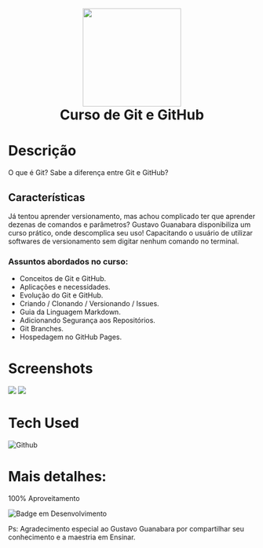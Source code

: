 <div align="center">
      <h1> <img src="https://i.imgur.com/16rU7yy.png" width="200px"><br/>Curso de Git e GitHub</h1>
     </div>


# Descrição
O que é Git? Sabe a diferença entre Git e GitHub? 

## Características
 Já tentou aprender versionamento, mas achou complicado ter que aprender dezenas de comandos e parâmetros? Gustavo Guanabara disponibiliza um curso prático, onde descomplica seu uso! Capacitando o usuário de utilizar softwares de versionamento sem digitar nenhum comando no terminal.


### Assuntos abordados no curso:
- Conceitos de Git e GitHub.
- Aplicações e necessidades.
- Evolução do Git e GitHub.
- Criando / Clonando / Versionando / Issues.
- Guia da Linguagem Markdown.
- Adicionando Segurança aos Repositórios.
- Git Branches.
- Hospedagem no GitHub Pages.

# Screenshots
 <img src="https://i.imgur.com/q5ba3CO.png"> <img src="https://i.imgur.com/Vl5Q19Q.png">
# Tech Used
 ![Github](https://img.shields.io/badge/Git-Github-orange)
      
# Mais detalhes:
100% Aproveitamento

![Badge em Desenvolvimento](http://img.shields.io/static/v1?label=curso&message=concluido&color=GREEN&style=for-the-badge)<br>

Ps: Agradecimento especial ao Gustavo Guanabara por compartilhar seu conhecimento e a maestria em Ensinar.      
<!-- </> with 💛 by readMD (https://readmd.itsvg.in) -->
